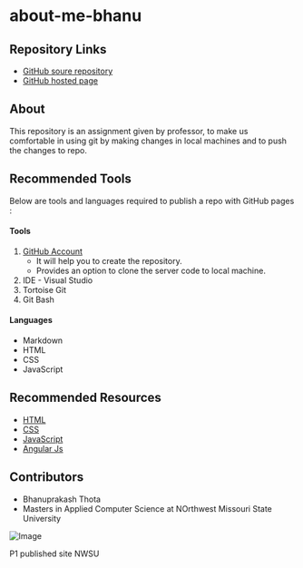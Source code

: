 # about-me-bhanu
## Repository Links
- [GitHub soure repository](https://bhanuprakashthota.github.io/about-me-bhanu/)
- [GitHub hosted page](https://github.com/BhanuprakashThota/about-me-bhanu)

## About
This repository is an assignment given by professor, to make us comfortable in using git by making changes in local machines and to push the changes to repo.

## Recommended Tools

Below are tools and languages required to publish a repo with GitHub pages : 

#### Tools 

1. [GitHub Account](https://github.com/BhanuprakashThota) 
     - It will help you to create the repository.
     - Provides an option to clone the server code to local machine.
2. IDE - Visual Studio
3. Tortoise Git
4. Git Bash

#### Languages

* Markdown
* HTML
* CSS
* JavaScript

## Recommended Resources

- [HTML](https://github.com/h5bp/html5-boilerplate)
- [CSS](https://github.com/daneden/animate.css)
- [JavaScript](https://github.com/airbnb/javascript)
- [Angular Js](https://github.com/angular/angular.js)

## Contributors 

- Bhanuprakash Thota
- Masters in Applied Computer Science at NOrthwest Missouri State University

![Image](https://rukminim1.flixcart.com/image/352/352/j110uq80/poster/c/v/9/large-poster-pp-p0070-original-lord-shiva-poster-original-imaesmyedgzduymz.jpeg?q=70)


P1 published site NWSU

